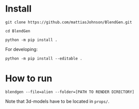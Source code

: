 # Install
`git clone https://github.com/mattiasJohnson/BlendGen.git`

`cd BlendGen`

`python -m pip install .`

For developing:

`python -m pip install --editable .`


# How to run
`blendgen --file=alien --folder=[PATH TO RENDER DIRECTORY]`



Note that 3d-models have to be located in `props/`.
